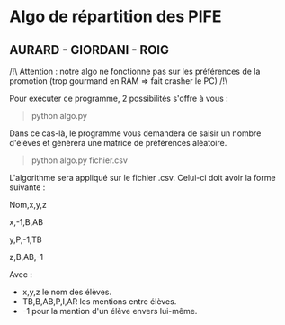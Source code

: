 # Algo de répartition des PIFE
## AURARD - GIORDANI - ROIG

/!\ Attention : notre algo ne fonctionne pas sur les préférences de la promotion (trop gourmand en RAM => fait crasher le PC) /!\

Pour exécuter ce programme, 2 possibilités s'offre à vous : 

> python algo.py

Dans ce cas-là, le programme vous demandera de saisir un nombre d'élèves et génèrera une matrice de préférences aléatoire. 

> python algo.py fichier.csv

L'algorithme sera appliqué sur le fichier .csv. Celui-ci doit avoir la forme suivante : 

Nom,x,y,z

x,-1,B,AB

y,P,-1,TB

z,B,AB,-1

Avec :
* x,y,z le nom des élèves.
* TB,B,AB,P,I,AR les mentions entre élèves.
* -1 pour la mention d'un élève envers lui-même.
